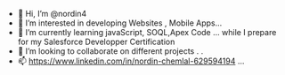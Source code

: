 - 👋 Hi, I’m @nordin4
- 👀 I’m interested in developing Websites , Mobile Apps...
- 🌱 I’m currently learning javaScript, SOQL,Apex Code ... while I prepare for my Salesforce Developper Certification 
- 💞️ I’m looking to collaborate on different projects  .
.
- 📫 https://www.linkedin.com/in/nordin-chemlal-629594194 ...

<!---
nordin4/nordin4 is a ✨ special ✨ repository because its `README.md` (this file) appears on your GitHub profile.
You can click the Preview link to take a look at your changes.
--->
